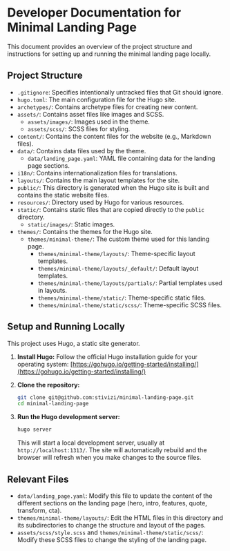 # Developer Documentation for Minimal Landing Page

This document provides an overview of the project structure and instructions for setting up and running the minimal landing page locally.

## Project Structure

- `.gitignore`: Specifies intentionally untracked files that Git should ignore.
- `hugo.toml`: The main configuration file for the Hugo site.
- `archetypes/`: Contains archetype files for creating new content.
- `assets/`: Contains asset files like images and SCSS.
  - `assets/images/`: Images used in the theme.
  - `assets/scss/`: SCSS files for styling.
- `content/`: Contains the content files for the website (e.g., Markdown files).
- `data/`: Contains data files used by the theme.
  - `data/landing_page.yaml`: YAML file containing data for the landing page sections.
- `i18n/`: Contains internationalization files for translations.
- `layouts/`: Contains the main layout templates for the site.
- `public/`: This directory is generated when the Hugo site is built and contains the static website files.
- `resources/`: Directory used by Hugo for various resources.
- `static/`: Contains static files that are copied directly to the `public` directory.
  - `static/images/`: Static images.
- `themes/`: Contains the themes for the Hugo site.
  - `themes/minimal-theme/`: The custom theme used for this landing page.
    - `themes/minimal-theme/layouts/`: Theme-specific layout templates.
    - `themes/minimal-theme/layouts/_default/`: Default layout templates.
    - `themes/minimal-theme/layouts/partials/`: Partial templates used in layouts.
    - `themes/minimal-theme/static/`: Theme-specific static files.
    - `themes/minimal-theme/static/scss/`: Theme-specific SCSS files.

## Setup and Running Locally

This project uses Hugo, a static site generator.

1.  **Install Hugo:** Follow the official Hugo installation guide for your operating system: [https://gohugo.io/getting-started/installing/](https://gohugo.io/getting-started/installing/)

2.  **Clone the repository:**
    ```bash
    git clone git@github.com:stivizi/minimal-landing-page.git
    cd minimal-landing-page
    ```

3.  **Run the Hugo development server:**
    ```bash
    hugo server
    ```
    This will start a local development server, usually at `http://localhost:1313/`. The site will automatically rebuild and the browser will refresh when you make changes to the source files.

## Relevant Files

- `data/landing_page.yaml`: Modify this file to update the content of the different sections on the landing page (hero, intro, features, quote, transform, cta).
- `themes/minimal-theme/layouts/`: Edit the HTML files in this directory and its subdirectories to change the structure and layout of the pages.
- `assets/scss/style.scss` and `themes/minimal-theme/static/scss/`: Modify these SCSS files to change the styling of the landing page.
